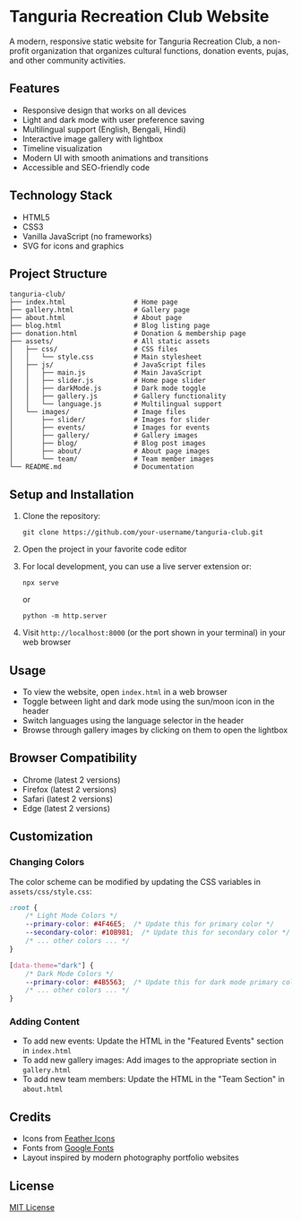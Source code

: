 # Tanguria Recreation Club Website

A modern, responsive static website for Tanguria Recreation Club, a non-profit organization that organizes cultural functions, donation events, pujas, and other community activities.

## Features

- Responsive design that works on all devices
- Light and dark mode with user preference saving
- Multilingual support (English, Bengali, Hindi)
- Interactive image gallery with lightbox
- Timeline visualization
- Modern UI with smooth animations and transitions
- Accessible and SEO-friendly code

## Technology Stack

- HTML5
- CSS3
- Vanilla JavaScript (no frameworks)
- SVG for icons and graphics

## Project Structure

```
tanguria-club/
├── index.html                 # Home page
├── gallery.html               # Gallery page
├── about.html                 # About page
├── blog.html                  # Blog listing page
├── donation.html              # Donation & membership page
├── assets/                    # All static assets
│   ├── css/                   # CSS files
│   │   └── style.css          # Main stylesheet
│   ├── js/                    # JavaScript files
│   │   ├── main.js            # Main JavaScript
│   │   ├── slider.js          # Home page slider
│   │   ├── darkMode.js        # Dark mode toggle
│   │   ├── gallery.js         # Gallery functionality
│   │   └── language.js        # Multilingual support
│   └── images/                # Image files
│       ├── slider/            # Images for slider
│       ├── events/            # Images for events
│       ├── gallery/           # Gallery images
│       ├── blog/              # Blog post images
│       ├── about/             # About page images
│       └── team/              # Team member images
└── README.md                  # Documentation
```

## Setup and Installation

1. Clone the repository:
   ```
   git clone https://github.com/your-username/tanguria-club.git
   ```

2. Open the project in your favorite code editor

3. For local development, you can use a live server extension or:
   ```
   npx serve
   ```
   or
   ```
   python -m http.server
   ```

4. Visit `http://localhost:8000` (or the port shown in your terminal) in your web browser

## Usage

- To view the website, open `index.html` in a web browser
- Toggle between light and dark mode using the sun/moon icon in the header
- Switch languages using the language selector in the header
- Browse through gallery images by clicking on them to open the lightbox

## Browser Compatibility

- Chrome (latest 2 versions)
- Firefox (latest 2 versions)
- Safari (latest 2 versions)
- Edge (latest 2 versions)

## Customization

### Changing Colors

The color scheme can be modified by updating the CSS variables in `assets/css/style.css`:

```css
:root {
    /* Light Mode Colors */
    --primary-color: #4F46E5;  /* Update this for primary color */
    --secondary-color: #10B981;  /* Update this for secondary color */
    /* ... other colors ... */
}

[data-theme="dark"] {
    /* Dark Mode Colors */
    --primary-color: #4B5563;  /* Update this for dark mode primary color */
    /* ... other colors ... */
}
```

### Adding Content

- To add new events: Update the HTML in the "Featured Events" section in `index.html`
- To add new gallery images: Add images to the appropriate section in `gallery.html`
- To add new team members: Update the HTML in the "Team Section" in `about.html`

## Credits

- Icons from [Feather Icons](https://feathericons.com/)
- Fonts from [Google Fonts](https://fonts.google.com/)
- Layout inspired by modern photography portfolio websites

## License

[MIT License](LICENSE)
